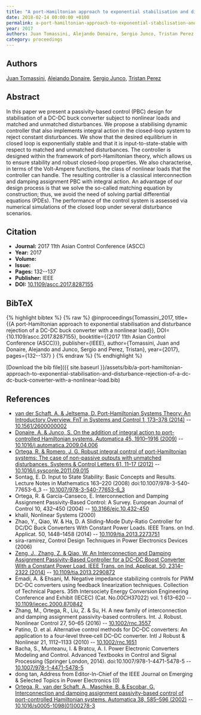 ```yaml
---
title: "A port-Hamiltonian approach to exponential stabilisation and disturbance rejection of a DC-DC buck converter with a nonlinear load"
date: 2018-02-14 00:00:00 +0100
permalink: a-port-hamiltonian-approach-to-exponential-stabilisation-and-disturbance-rejection-of-a-dc-dc-buck-converter-with-a-nonlinear-load
year: 2017
authors: Juan Tomassini, Alejando Donaire, Sergio Junco, Tristan Perez
category: proceedings
---
```

 
## Authors
[Juan Tomassini](authors/juan-tomassini), [Alejando Donaire](authors/alejandro-donaire), [Sergio Junco](authors/sergio-junco), [Tristan Perez](authors/tristan-perez)
 
## Abstract
In this paper we present a passivity-based control (PBC) design for stabilisation of a DC-DC buck converter subject to nonlinear loads and matched and unmatched disturbances. We propose a stabilising dynamic controller that also implements integral action in the closed-loop system to reject constant disturbances. We show that the desired equilibrium in closed loop is exponentially stable and that it is input-to-state-stable with respect to matched and unmatched disturbances. The controller is designed within the framework of port-Hamiltonian theory, which allows us to ensure stability and robust closed-loop properties. We also characterise, in terms of the Volt-Ampere functions, the class of nonlinear loads that the controller can handle. The resulting controller is a classical interconnection and damping assignment PBC with integral action. An advantage of our design process is that we solve the so-called matching equation by construction; thus, we avoid the need of solving partial differential equations (PDEs). The performance of the control system is assessed via numerical simulations of the closed loop under several disturbance scenarios.
 
## Citation
- **Journal:** 2017 11th Asian Control Conference (ASCC)
- **Year:** 2017
- **Volume:** 
- **Issue:** 
- **Pages:** 132--137
- **Publisher:** IEEE
- **DOI:** [10.1109/ascc.2017.8287155](https://doi.org/10.1109/ascc.2017.8287155)
 
## BibTeX
{% highlight bibtex %}
{% raw %}
@inproceedings{Tomassini_2017,
  title={{A port-Hamiltonian approach to exponential stabilisation and disturbance rejection of a DC-DC buck converter with a nonlinear load}},
  DOI={10.1109/ascc.2017.8287155},
  booktitle={{2017 11th Asian Control Conference (ASCC)}},
  publisher={IEEE},
  author={Tomassini, Juan and Donaire, Alejando and Junco, Sergio and Perez, Tristan},
  year={2017},
  pages={132--137}
}
{% endraw %}
{% endhighlight %}
 
[Download the bib file]({{ site.baseurl }}/assets/bib/a-port-hamiltonian-approach-to-exponential-stabilisation-and-disturbance-rejection-of-a-dc-dc-buck-converter-with-a-nonlinear-load.bib)
 
## References
- [van der Schaft, A. & Jeltsema, D. Port-Hamiltonian Systems Theory: An Introductory Overview. FnT in Systems and Control 1, 173–378 (2014)](port-hamiltonian-systems-theory-an-introductory-overview) -- [10.1561/2600000002](https://doi.org/10.1561/2600000002)
- [Donaire, A. & Junco, S. On the addition of integral action to port-controlled Hamiltonian systems. Automatica 45, 1910–1916 (2009)](on-the-addition-of-integral-action-to-port-controlled-hamiltonian-systems) -- [10.1016/j.automatica.2009.04.006](https://doi.org/10.1016/j.automatica.2009.04.006)
- [Ortega, R. & Romero, J. G. Robust integral control of port-Hamiltonian systems: The case of non-passive outputs with unmatched disturbances. Systems &amp; Control Letters 61, 11–17 (2012)](robust-integral-control-of-port-hamiltonian-systems-the-case-of-non-passive-outputs-with-unmatched-disturbances) -- [10.1016/j.sysconle.2011.09.015](https://doi.org/10.1016/j.sysconle.2011.09.015)
- Sontag, E. D. Input to State Stability: Basic Concepts and Results. Lecture Notes in Mathematics 163–220 (2008) doi:10.1007/978-3-540-77653-6_3 -- [10.1007/978-3-540-77653-6_3](https://doi.org/10.1007/978-3-540-77653-6_3)
- Ortega, R. & García-Canseco, E. Interconnection and Damping Assignment Passivity-Based Control: A Survey. European Journal of Control 10, 432–450 (2004) -- [10.3166/ejc.10.432-450](https://doi.org/10.3166/ejc.10.432-450)
- khalil, Nonlinear Systems (2000)
- Zhao, Y., Qiao, W. & Ha, D. A Sliding-Mode Duty-Ratio Controller for DC/DC Buck Converters With Constant Power Loads. IEEE Trans. on Ind. Applicat. 50, 1448–1458 (2014) -- [10.1109/tia.2013.2273751](https://doi.org/10.1109/tia.2013.2273751)
- sira-ramírez, Control Design Techniques in Power Electronics Devices (2006)
- [Zeng, J., Zhang, Z. & Qiao, W. An Interconnection and Damping Assignment Passivity-Based Controller for a DC–DC Boost Converter With a Constant Power Load. IEEE Trans. on Ind. Applicat. 50, 2314–2322 (2014)](an-interconnection-and-damping-assignment-passivity-based-controller-for-a-dc-dc-boost-converter-with-a-constant-power-load) -- [10.1109/tia.2013.2290872](https://doi.org/10.1109/tia.2013.2290872)
- Emadi, A. & Ehsani, M. Negative impedance stabilizing controls for PWM DC-DC converters using feedback linearization techniques. Collection of Technical Papers. 35th Intersociety Energy Conversion Engineering Conference and Exhibit (IECEC) (Cat. No.00CH37022) vol. 1 613–620 -- [10.1109/iecec.2000.870842](https://doi.org/10.1109/iecec.2000.870842)
- Zhang, M., Ortega, R., Liu, Z. & Su, H. A new family of interconnection and damping assignment passivity-based controllers. Int. J. Robust. Nonlinear Control 27, 50–65 (2016) -- [10.1002/rnc.3557](https://doi.org/10.1002/rnc.3557)
- Patino, D. et al. Alternative control methods for DC–DC converters: An application to a four‐level three‐cell DC–DC converter. Intl J Robust &amp; Nonlinear 21, 1112–1133 (2010) -- [10.1002/rnc.1651](https://doi.org/10.1002/rnc.1651)
- Bacha, S., Munteanu, I. & Bratcu, A. I. Power Electronic Converters Modeling and Control. Advanced Textbooks in Control and Signal Processing (Springer London, 2014). doi:10.1007/978-1-4471-5478-5 -- [10.1007/978-1-4471-5478-5](https://doi.org/10.1007/978-1-4471-5478-5)
- dong tan, Address from Editor-In-Chief of the IEEE Journal on Emerging & Selected Topics in Power Electronics (0)
- [Ortega, R., van der Schaft, A., Maschke, B. & Escobar, G. Interconnection and damping assignment passivity-based control of port-controlled Hamiltonian systems. Automatica 38, 585–596 (2002)](interconnection-and-damping-assignment-passivity-based-control-of-port-controlled-hamiltonian-systems) -- [10.1016/s0005-1098(01)00278-3](https://doi.org/10.1016/s0005-1098(01)00278-3)

